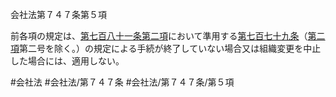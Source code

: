 会社法第７４７条第５項

前各項の規定は、[第七百八十一条第二項](会社法＿＿＿＿第７８１条第２項)において準用する[第七百七十九条](会社法＿＿＿＿第７７９条)（[第二項](会社法＿＿＿＿第７４７条第２項)第二号を除く。）の規定による手続が終了していない場合又は組織変更を中止した場合には、適用しない。

#会社法
#会社法/第７４７条
#会社法/第７４７条/第５項
